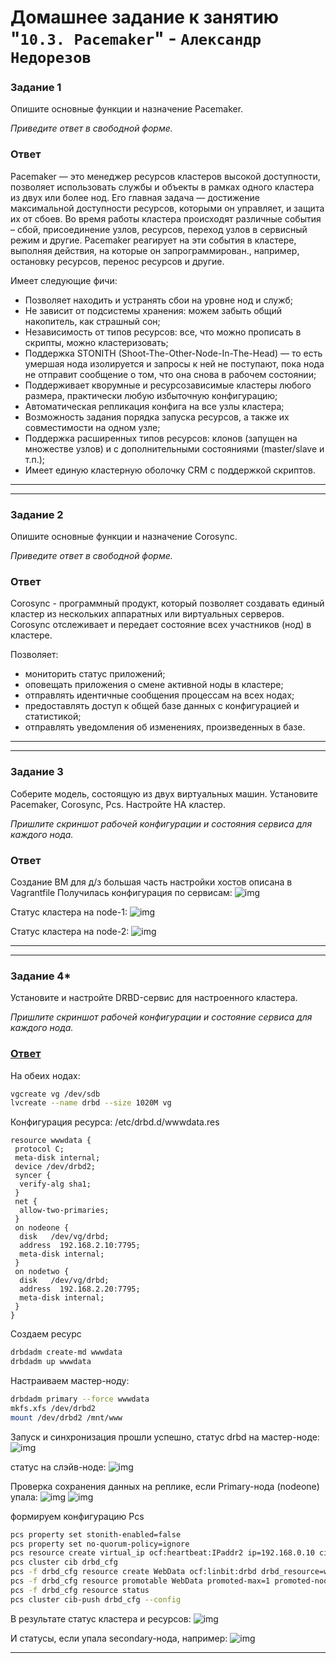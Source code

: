 # Домашнее задание к занятию "`10.3. Pacemaker`" - `Александр Недорезов`



### Задание 1

Опишите основные функции и назначение Pacemaker.

*Приведите ответ в свободной форме.*

### Ответ

Pacemaker — это менеджер ресурсов кластеров высокой доступности, позволяет использовать службы и объекты в рамках одного кластера из двух или более нод. 
Его главная задача — достижение максимальной доступности ресурсов, которыми он управляет, и защита их от сбоев. Во время работы кластера происходят различные события – сбой, присоединение узлов, ресурсов, переход узлов в сервисный режим и другие. Pacemaker реагирует на эти события в кластере, выполняя действия, на которые он запрограммирован., например, остановку ресурсов, перенос ресурсов и другие.

Имеет следующие фичи:
* Позволяет находить и устранять сбои на уровне нод и служб;
* Не зависит от подсистемы хранения: можем забыть общий накопитель, как страшный сон;
* Независимость от типов ресурсов: все, что можно прописать в скрипты, можно кластеризовать;
* Поддержка STONITH (Shoot-The-Other-Node-In-The-Head) — то есть умершая нода изолируется и запросы к ней не поступают, пока нода не отправит сообщение о том, что она снова в рабочем состоянии;
* Поддерживает кворумные и ресурсозависимые кластеры любого размера, практически любую избыточную конфигурацию;
* Автоматическая репликация конфига на все узлы кластера;
* Возможность задания порядка запуска ресурсов, а также их совместимости на одном узле;
* Поддержка расширенных типов ресурсов: клонов (запущен на множестве узлов) и с дополнительными состояниями (master/slave и т.п.);
* Имеет единую кластерную оболочку CRM с поддержкой скриптов.

---
---

### Задание 2

Опишите основные функции и назначение Corosync.

*Приведите ответ в свободной форме.*

### Ответ

Corosync - программный продукт, который позволяет создавать единый кластер из нескольких аппаратных или виртуальных серверов. Corosync отслеживает и передает состояние всех участников (нод) в кластере.

Позволяет: 
* мониторить статус приложений;
* оповещать приложения о смене активной ноды в кластере;
* отправлять идентичные сообщения процессам на всех нодах;
* предоставлять доступ к общей базе данных с конфигурацией и статистикой;
* отправлять уведомления об изменениях, произведенных в базе.

---
---

### Задание 3

Соберите модель, состоящую из двух виртуальных машин. Установите Pacemaker, Corosync, Pcs. Настройте HA кластер.

*Пришлите скриншот рабочей конфигурации и состояния сервиса для каждого нода.*

### Ответ

Создание ВМ для д/з большая часть настройки хостов описана в Vagrantfile
Получилась конфигурация по сервисам:
![img](https://github.com/smutosey/sys-netology-hw/10-03-pacemaker/img/03-3.png)

Статус кластера на node-1:
![img](https://github.com/smutosey/sys-netology-hw/10-03-pacemaker/img/03-1.png)

Статус кластера на node-2:
![img](https://github.com/smutosey/sys-netology-hw/10-03-pacemaker/img/03-2.png)


---
---

### Задание 4*

Установите и настройте DRBD-сервис для настроенного кластера.

*Пришлите скриншот рабочей конфигурации и состояние сервиса для каждого нода.*


### <ins>Ответ</ins>

На обеих нодах: 
```bash
vgcreate vg /dev/sdb
lvcreate --name drbd --size 1020M vg
```

Конфигурация ресурса: /etc/drbd.d/wwwdata.res
```
resource wwwdata {
 protocol C;
 meta-disk internal;
 device /dev/drbd2;
 syncer {
  verify-alg sha1;
 }
 net {
  allow-two-primaries;
 }
 on nodeone {
  disk   /dev/vg/drbd;
  address  192.168.2.10:7795;
  meta-disk internal;
 }
 on nodetwo {
  disk   /dev/vg/drbd;
  address  192.168.2.20:7795;
  meta-disk internal;
 }
}
```

Создаем ресурс
```bash
drbdadm create-md wwwdata
drbdadm up wwwdata
```

Настраиваем мастер-ноду:
```bash
drbdadm primary --force wwwdata
mkfs.xfs /dev/drbd2
mount /dev/drbd2 /mnt/www
```

Запуск и синхронизация прошли успешно, статус drbd на мастер-ноде: 
![img](https://github.com/smutosey/sys-netology-hw/10-03-pacemaker/img/04-1.png)

статус на слэйв-ноде: 
![img](https://github.com/smutosey/sys-netology-hw/10-03-pacemaker/img/04-2.png)

Проверка сохранения данных на реплике, если Primary-нода (nodeone) упала:
![img](https://github.com/smutosey/sys-netology-hw/10-03-pacemaker/img/04-3.png)
![img](https://github.com/smutosey/sys-netology-hw/10-03-pacemaker/img/04-4.png)


формируем конфигурацию Pcs

```bash
pcs property set stonith-enabled=false
pcs property set no-quorum-policy=ignore
pcs resource create virtual_ip ocf:heartbeat:IPaddr2 ip=192.168.0.10 cidr_netmask=24 op monitor interval=60s
pcs cluster cib drbd_cfg
pcs -f drbd_cfg resource create WebData ocf:linbit:drbd drbd_resource=wwwdata op monitor interval=60s
pcs -f drbd_cfg resource promotable WebData promoted-max=1 promoted-node-max=1 clone-max=2 clone-node-max=1 notify=true
pcs -f drbd_cfg resource status
pcs cluster cib-push drbd_cfg --config
```

В результате статус кластера и ресурсов:
![img](https://github.com/smutosey/sys-netology-hw/10-03-pacemaker/img/04-9.png)

И статусы, если упала secondary-нода, например:
![img](https://github.com/smutosey/sys-netology-hw/10-03-pacemaker/img/04-8.png)

---
